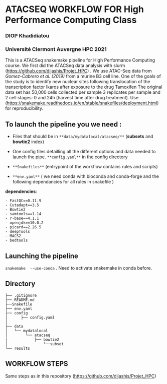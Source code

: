 # ATACSEQ WORKFLOW FOR High Performance Computing Class

### DIOP Khadidiatou

### Université Clermont Auvergne HPC 2021


This is a ATACSeq snakemake pipeline for High Performance Computing course. We first did the ATACSeq data analysis with slurm (https://github.com/dijashis/Projet_HPC) . We use ATAC-Seq data from *Gomez-Cabrero et al. (2019)* from a murine B3 cell line. 
One of the goals of the study is to identify new nuclear sites following translocation of the transcription factor Ikaros after exposure to the drug Tamoxifen The original data set has 50,000 cells collected per sample 3 replicates per sample and 2 cell stages: 0 and 24h (harvest time after drug treatment). 
Use (https://snakemake.readthedocs.io/en/stable/snakefiles/deployment.html) for reproducibility.


## To launch the pipeline you we need :

*  Files that should be in `**data/mydatalocal/atacseq/**` (**subsets** and **bowtie2** index)

*  One config files detailling all the different options and data needed to launch the pipe. `**config.yaml**` in the config directory 

*  `**Snakefiles**` (entrypoint of the workflow contains rules and scripts)

*  `**env.yaml**` ( we need conda with bioconda and conda-forge and the following dependancies for all rules in snakefile )

**dependencies**:

 	- FastQC==0.11.9
	- Cutadapt==3.5                            
	- Bowtie2                                
	- samtools==1.14
	- r-base==4.1.1
	- openjdk==10.0.2
	- picard==2.26.5
	- deepTools 
	- MACS2
	- bedtools


## Launching the pipeline 

`snakemake  --use-conda` . Need to activate snakemake in conda before. 


## Directory ##
	├── .gitignore
	├── README.md
	├──Snakefile
    ├── env.yaml
	├── config
	│      ├── config.yaml
	│ 
	├── data
	│   └── mydatalocal
	│        └── atacseq 
    |            ├── bowtie2
	│                └──subset
	└── results
  
 ## WORKFLOW STEPS
  Same steps as in this repository (https://github.com/dijashis/Projet_HPC) 
